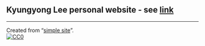## Kyungyong Lee personal website - see [link](http://leeky.kmubigdata.cloud)
---

Created from
&ldquo;[simple site](http://github.com/kbroman/simple_site)&rdquo;.
<br/>
[![CC0](http://i.creativecommons.org/p/zero/1.0/88x31.png)](http://creativecommons.org/publicdomain/zero/1.0/)

